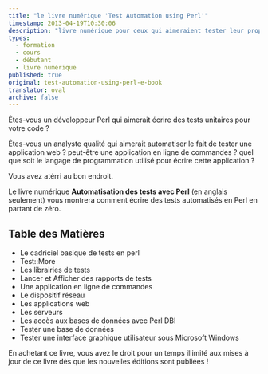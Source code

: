 ```yaml
---
title: "le livre numérique 'Test Automation using Perl'"
timestamp: 2013-04-19T10:30:06
description: "livre numérique pour ceux qui aimeraient tester leur propre code ou aimerait écrire des tests automatisés pour n'importe quelle application logicielle"
types:
  - formation
  - cours
  - débutant
  - livre numérique
published: true
original: test-automation-using-perl-e-book
translator: oval
archive: false
---
```


Êtes-vous un développeur Perl qui aimerait écrire des tests unitaires pour votre code ?

Êtes-vous un analyste qualité qui aimerait automatiser le fait de tester une application web ? peut-être une application en ligne de commandes ? quel que soit le langage de programmation utilisé pour écrire cette application ?

Vous avez atérri au bon endroit.

Le livre numérique <b>Automatisation des tests avec Perl</b> (en anglais seulement) vous montrera comment écrire des tests automatisés en Perl en partant de zéro.

## Table des Matières

* Le cadriciel basique de tests en perl
* Test::More
* Les librairies de tests
* Lancer et Afficher des rapports de tests
* Une application en ligne de commandes
* Le dispositif réseau
* Les applications web
* Les serveurs
* Les accès aux bases de données avec Perl DBI
* Tester une base de données
* Tester une interface graphique utilisateur sous Microsoft Windows


En achetant ce livre, vous avez le droit pour un temps illimité aux mises à jour de ce livre dès que les nouvelles éditions sont publiées !


